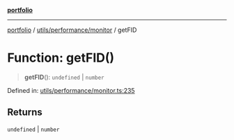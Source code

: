 [**portfolio**](../../../../README.md)

***

[portfolio](../../../../modules.md) / [utils/performance/monitor](../README.md) / getFID

# Function: getFID()

> **getFID**(): `undefined` \| `number`

Defined in: [utils/performance/monitor.ts:235](https://github.com/tnorlund/Portfolio/blob/4c6fb0318c276ffcd2341b3997f4a54b5e3da91e/portfolio/utils/performance/monitor.ts#L235)

## Returns

`undefined` \| `number`
